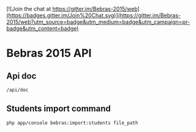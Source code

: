 [![Join the chat at https://gitter.im/Bebras-2015/web](https://badges.gitter.im/Join%20Chat.svg)](https://gitter.im/Bebras-2015/web?utm_source=badge&utm_medium=badge&utm_campaign=pr-badge&utm_content=badge)

Bebras 2015 API
======

Api doc
-----------------

```
/api/doc
```

Students import command
-----------------

``` bash
php app/console bebras:import:students file_path
```
